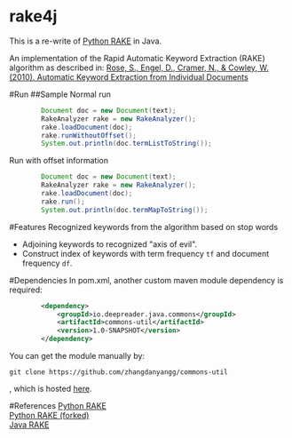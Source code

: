 rake4j
======
This is a re-write of [Python RAKE](https://github.com/aneesha/RAKE) in Java.  

An implementation of the Rapid Automatic Keyword Extraction (RAKE) algorithm as described in:  [Rose, S., Engel, D., Cramer, N., & Cowley, W. (2010). Automatic Keyword Extraction from Individual Documents](http://scholar.google.com.sg/scholar?q=Automatic+Keyword+Extraction+from+Individual+Documents&btnG=&hl=en&as_sdt=0%2C5&as_vis=1)

#Run
##Sample
Normal run 
```java
        Document doc = new Document(text);
        RakeAnalyzer rake = new RakeAnalyzer();
        rake.loadDocument(doc);
        rake.runWithoutOffset();
        System.out.println(doc.termListToString());
```
Run with offset information 
```java
        Document doc = new Document(text);
        RakeAnalyzer rake = new RakeAnalyzer();
        rake.loadDocument(doc);
        rake.run();
        System.out.println(doc.termMapToString());
```
#Features
Recognized keywords from the algorithm based on stop words
* Adjoining keywords to recognized "axis of evil".
* Construct index of keywords with term frequency `tf` and document frequency `df`.

#Dependencies
In pom.xml, another custom maven module dependency is required:
```xml
        <dependency>
            <groupId>io.deepreader.java.commons</groupId>
            <artifactId>commons-util</artifactId>
            <version>1.0-SNAPSHOT</version>
        </dependency>
```
You can get the module manually by:
```
git clone https://github.com/zhangdanyangg/commons-util
```
, which is hosted [here](https://github.com/zhangdanyangg/commons-util).

#References
[Python RAKE](https://github.com/aneesha/RAKE)  
[Python RAKE (forked)](https://github.com/zhangdanyangg/RAKE)  
[Java RAKE](https://github.com/Neuw84/RAKE-Java)
